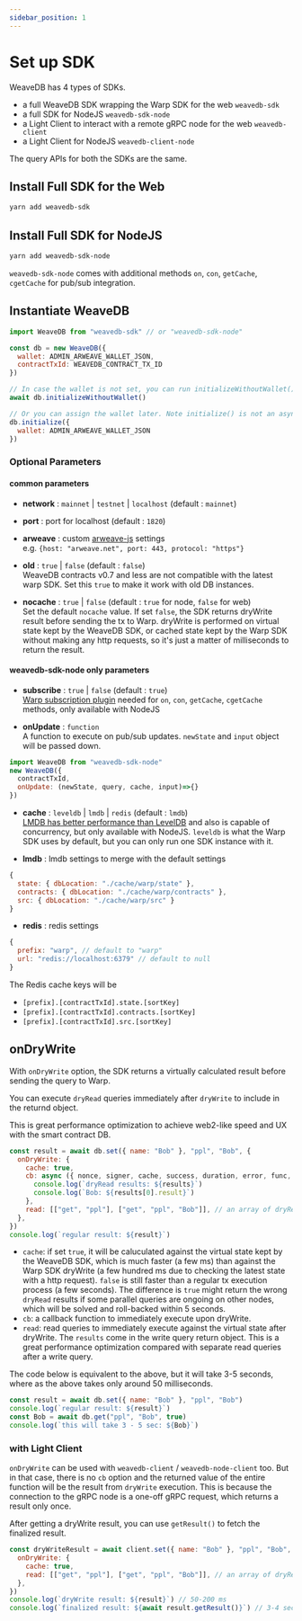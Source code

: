 ```yaml
---
sidebar_position: 1
---
```

# Set up SDK

WeaveDB has 4 types of SDKs.
- a full WeaveDB SDK wrapping the Warp SDK for the web `weavedb-sdk`
- a full SDK for NodeJS `weavedb-sdk-node`
- a Light Client to interact with a remote gRPC node for the web `weavedb-client`
- a Light Client for NodeJS `weavedb-client-node`


The query APIs for both the SDKs are the same.

## Install Full SDK for the Web

```bash
yarn add weavedb-sdk
```

## Install Full SDK for NodeJS

```bash
yarn add weavedb-sdk-node
```
`weavedb-sdk-node` comes with additional methods `on`, `con`, `getCache`, `cgetCache` for pub/sub integration.

## Instantiate WeaveDB

```js
import WeaveDB from "weavedb-sdk" // or "weavedb-sdk-node"

const db = new WeaveDB({
  wallet: ADMIN_ARWEAVE_WALLET_JSON,
  contractTxId: WEAVEDB_CONTRACT_TX_ID
})

// In case the wallet is not set, you can run initializeWithoutWallet() after the instantiation.
await db.initializeWithoutWallet()

// Or you can assign the wallet later. Note initialize() is not an async-function.
db.initialize({
  wallet: ADMIN_ARWEAVE_WALLET_JSON
})
```

### Optional Parameters

#### common parameters

- **network** : `mainnet` | `testnet` | `localhost` (default : `mainnet`)

- **port** : port for localhost  (default : `1820`)

- **arweave** : custom [arweave-js](https://github.com/ArweaveTeam/arweave-js) settings  
e.g. `{host: "arweave.net", port: 443, protocol: "https"}`

- **old** : `true` | `false` (default : `false`)  
WeaveDB contracts v0.7 and less are not compatible with the latest warp SDK. Set this `true` to make it work with old DB instances.

- **nocache** : `true` | `false` (default : `true` for node, `false` for web)  
Set the default `nocache` value. If set `false`, the SDK returns dryWrite result before sending the tx to Warp. dryWrite is performed on virtual state kept by the WeaveDB SDK, or cached state kept by the Warp SDK without making any http requests, so it's just a matter of milliseconds to return the result.

#### weavedb-sdk-node only parameters

- **subscribe** : `true` | `false` (default : `true`)  
[Warp subscription plugin](https://github.com/warp-contracts/warp-contracts-plugins/tree/main/warp-contracts-plugin-subscription) needed for `on`, `con`, `getCache`, `cgetCache` methods, only available with NodeJS

- **onUpdate** : `function`   
A function to execute on pub/sub updates. `newState` and `input` object will be passed down.

```js
import WeaveDB from "weavedb-sdk-node" 
new WeaveDB({
  contractTxId,
  onUpdate: (newState, query, cache, input)=>{}
})
```

- **cache** : `leveldb` | `lmdb` | `redis` (default : `lmdb`)  
[LMDB has better performance than LevelDB](https://mozilla.github.io/firefox-browser-architecture/text/0017-lmdb-vs-leveldb.html) and also is capable of concurrency, but only available with NodeJS. `leveldb` is what the Warp SDK uses by default, but you can only run one SDK instance with it.

- **lmdb** : lmdb settings to merge with the default settings  

```js
{
  state: { dbLocation: "./cache/warp/state" },
  contracts: { dbLocation: "./cache/warp/contracts" },
  src: { dbLocation: "./cache/warp/src" }
}
````

- **redis** : redis settings  

```js
{
  prefix: "warp", // default to "warp"
  url: "redis://localhost:6379" // default to null
}
```
The Redis cache keys will be

- `[prefix].[contractTxId].state.[sortKey]`
- `[prefix].[contractTxId].contracts.[sortKey]`
- `[prefix].[contractTxId].src.[sortKey]`

## onDryWrite

With `onDryWrite` option, the SDK returns a virtually calculated result before sending the query to Warp.

You can execute `dryRead` queries immediately after `dryWrite` to include in the returnd object.

This is great performance optimization to achieve web2-like speed and UX with the smart contract DB.

```js
const result = await db.set({ name: "Bob" }, "ppl", "Bob", {
  onDryWrite: {
    cache: true,
    cb: async ({ nonce, signer, cache, success, duration, error, func, state, results }) => {
	  console.log(`dryRead results: ${results}`)
	  console.log(`Bob: ${results[0].result}`)
	},
    read: [["get", "ppl"], ["get", "ppl", "Bob"]], // an array of dryRead queries
  },
})
console.log(`regular result: ${result}`)
```

- `cache`: if set `true`, it will be caluculated against the virtual state kept by the WeaveDB SDK, which is much faster (a few ms) than against the Warp SDK dryWrite (a few hundred ms due to checking the latest state with a http request). `false` is still faster than a regular tx execution process (a few seconds). The difference is `true` might return the wrong `dryRead` results if some parallel queries are ongoing on other nodes, which will be solved and roll-backed within 5 seconds.
- `cb`: a callback function to immediately execute upon dryWrite.
- `read`: read queries to immediately execute against the virtual state after dryWrite. The `results` come in the write query return object. This is a great performance optimization compared with separate read queries after a write query.

The code below is equivalent to the above, but it will take 3-5 seconds, where as the above takes only around 50 milliseconds.

```js
const result = await db.set({ name: "Bob" }, "ppl", "Bob")
console.log(`regular result: ${result}`)
const Bob = await db.get("ppl", "Bob", true)
console.log(`this will take 3 - 5 sec: ${Bob}`)
```

### with Light Client

`onDryWrite` can be used with `weavedb-client` / `weavedb-node-client` too. But in that case, there is no `cb` option and the returned value of the entire function will be the result from `dryWrite` execution. This is because the connection to the gRPC node is a one-off gRPC request, which returns a result only once.

After getting a dryWrite result, you can use `getResult()` to fetch the finalized result.

```js
const dryWriteResult = await client.set({ name: "Bob" }, "ppl", "Bob", {
  onDryWrite: {
    cache: true,
    read: [["get", "ppl"], ["get", "ppl", "Bob"]], // an array of dryRead queries
  },
})
console.log(`dryWrite result: ${result}`) // 50-200 ms
console.log(`finalized result: ${await result.getResult()}`) // 3-4 sec
```
